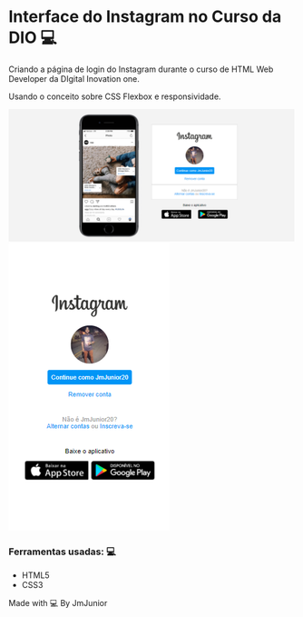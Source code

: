 # Interface do Instagram no Curso da DIO :computer:

Criando a página de login do Instagram durante o curso de HTML Web Developer da DIgital Inovation one.

Usando o conceito sobre CSS Flexbox e responsividade.

<img src="./_github/instagram_image.png">

<img src="./_github/instagram_image_mobile.png">


### Ferramentas usadas: :computer:

- HTML5
- CSS3

Made with :computer: By JmJunior